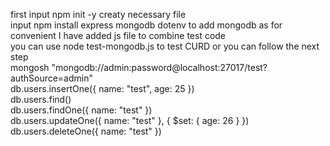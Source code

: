 first input npm init -y creaty necessary file  
input npm install express mongodb dotenv to add mongodb
as for convenient I have added js file to combine test code  
you can use node test-mongodb.js to test CURD 
or you can follow the next step  
mongosh "mongodb://admin:password@localhost:27017/test?authSource=admin"  
db.users.insertOne({ name: "test", age: 25 })   
db.users.find()  
db.users.findOne({ name: "test" })  
db.users.updateOne({ name: "test" }, { $set: { age: 26 } })  
db.users.deleteOne({ name: "test" })  
